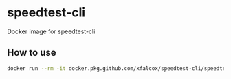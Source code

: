 # speedtest-cli

Docker image for speedtest-cli

## How to use

```bash
docker run --rm -it docker.pkg.github.com/xfalcox/speedtest-cli/speedtest-cli
```
